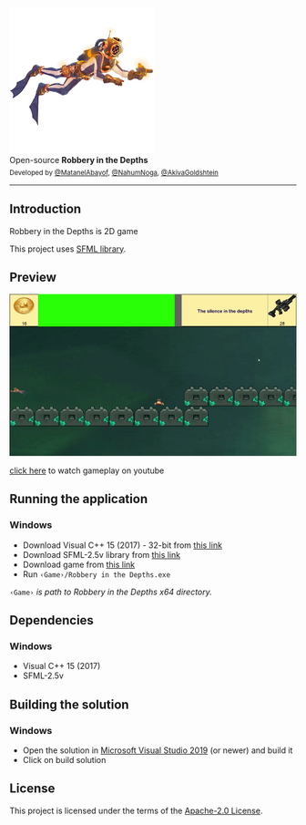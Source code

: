 
<div>
    <a href="https://github.com/MatanelAbayof/Robbery-in-the-Depths"><img src="https://raw.githubusercontent.com/MatanelAbayof/Robbery-in-the-Depths/master/oop2_project/textures/diver.png" alt="Robbery in the Depths" title="Robbery in the Depths"></a>
</div>

<div>
    Open-source <strong>Robbery in the Depths</strong>
</div>

<div>
  <sub>
    Developed by <a href="https://github.com/MatanelAbayof">@MatanelAbayof</a>, <a href="https://github.com/NahumNoga">@NahumNoga</a>, <a href="https://github.com/akivagold">@AkivaGoldshtein</a>
  </sub>
</div>
<hr/>


## Introduction
Robbery in the Depths is 2D game

This project uses [SFML library](https://www.sfml-dev.org/download/sfml/2.5.1/).


## Preview
<div>
    <img src="https://raw.githubusercontent.com/MatanelAbayof/Robbery-in-the-Depths/master/screenshots/gameplay1.gif" alt="Preview">
</div>

[click here](https://youtu.be/1QnggP0GTys) to watch gameplay on youtube


## Running the application
### Windows
* Download Visual C++ 15 (2017) - 32-bit from [this link](https://www.sfml-dev.org/files/SFML-2.5.1-windows-vc15-32-bit.zip)
* Download SFML-2.5v library from [this link](https://drive.google.com/file/d/1izFw9RaW8r2Hs3REshlN25zrhiTjrlyF/view?usp=sharing)
* Download game from [this link](https://drive.google.com/file/d/1rwskQgCo7DHqZ1JmO708bUdp0aOkUJOD/view?usp=sharing)
* Run `‹Game›/Robbery in the Depths.exe`

`‹Game›` *is path to Robbery in the Depths x64 directory.*

## Dependencies
### Windows
* Visual C++ 15 (2017)
* SFML-2.5v

## Building the solution
### Windows
* Open the solution in [Microsoft Visual Studio 2019](https://www.visualstudio.com/) (or newer) and build it
* Click on build solution

## License
This project is licensed under the terms of the [Apache-2.0 License](./LICENSE).
